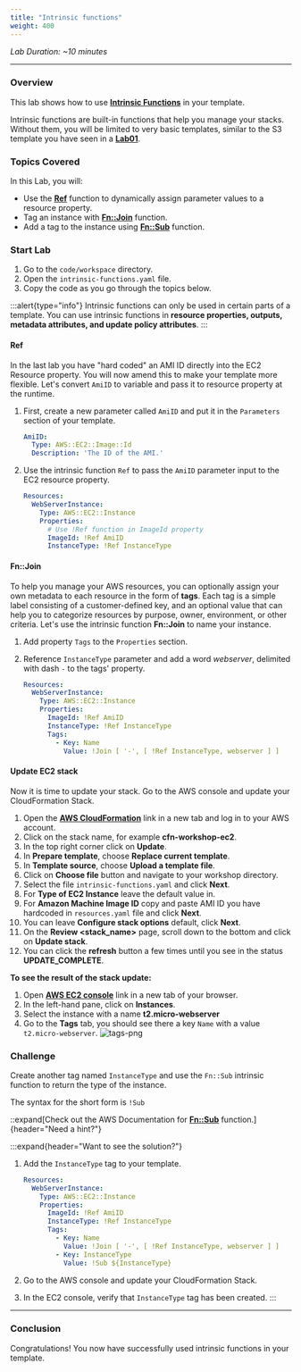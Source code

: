 ```yaml
---
title: "Intrinsic functions"
weight: 400
---
```


_Lab Duration: ~10 minutes_

---

### Overview

This lab shows how to use **[Intrinsic Functions](https://docs.aws.amazon.com/AWSCloudFormation/latest/UserGuide/intrinsic-function-reference.html)** in your template.

Intrinsic functions are built-in functions that help you manage your stacks. Without them, you will be limited to very
basic templates, similar to the S3 template you have seen in a **[Lab01](../../template-and-stack)**.

### Topics Covered

In this Lab, you will:

+ Use the **[Ref](https://docs.aws.amazon.com/AWSCloudFormation/latest/UserGuide/intrinsic-function-reference-ref.html)** function to dynamically assign parameter values to a resource property.
+ Tag an instance with **[Fn::Join](https://docs.aws.amazon.com/AWSCloudFormation/latest/UserGuide/intrinsic-function-reference-join.html)** function.
+ Add a tag to the instance using **[Fn::Sub](https://docs.aws.amazon.com/AWSCloudFormation/latest/UserGuide/intrinsic-function-reference-sub.html)** function.

### Start Lab

1. Go to the `code/workspace` directory.
1. Open the `intrinsic-functions.yaml` file.
1. Copy the code as you go through the topics below.

:::alert{type="info"}
Intrinsic functions can only be used in certain parts of a template. You can use intrinsic functions in
**resource properties, outputs, metadata attributes, and update policy attributes**.
:::

#### Ref

In the last lab you have "hard coded" an AMI ID directly into the EC2 Resource property. You will now amend this to make
your template more flexible. Let's convert `AmiID` to variable and pass it to resource property at the runtime.

1. First, create a new parameter called `AmiID` and put it in the `Parameters` section of your template.

    ```yaml
    AmiID:
      Type: AWS::EC2::Image::Id
      Description: 'The ID of the AMI.'
    ```

1. Use the intrinsic function `Ref` to pass the `AmiID` parameter input to the EC2 resource property.

    ```yaml
    Resources:
      WebServerInstance:
        Type: AWS::EC2::Instance
        Properties:
          # Use !Ref function in ImageId property
          ImageId: !Ref AmiID
          InstanceType: !Ref InstanceType
    ```

#### Fn::Join

To help you manage your AWS resources, you can optionally assign your own metadata to each resource in the form
of **tags**. Each tag is a simple label consisting of a customer-defined key, and an optional value that can help you
to categorize resources by purpose, owner, environment, or other criteria. Let's use the intrinsic function **Fn::Join** to name your instance.

1. Add property `Tags` to the `Properties` section.
1. Reference `InstanceType` parameter and add a word _webserver_, delimited with dash `-` to the tags' property.

    ```yaml
    Resources:
      WebServerInstance:
        Type: AWS::EC2::Instance
        Properties:
          ImageId: !Ref AmiID
          InstanceType: !Ref InstanceType
          Tags:
            - Key: Name
              Value: !Join [ '-', [ !Ref InstanceType, webserver ] ]
    ```

#### Update EC2 stack

Now it is time to update your stack. Go to the AWS console and update your CloudFormation Stack.

1. Open the **[AWS CloudFormation](https://console.aws.amazon.com/cloudformation)** link in a new tab and log in to your AWS account.
1. Click on the stack name, for example **cfn-workshop-ec2**.
1. In the top right corner click on **Update**.
1. In **Prepare template**, choose **Replace current template**.
1. In **Template source**, choose **Upload a template file**.
1. Click on **Choose file** button and navigate to your workshop directory.
1. Select the file `intrinsic-functions.yaml` and click **Next**.
1. For **Type of EC2 Instance** leave the default value in.
1. For **Amazon Machine Image ID** copy and paste AMI ID you have hardcoded in `resources.yaml` file and click **Next**.
1. You can leave **Configure stack options** default, click **Next**.
1. On the **Review <stack_name>** page, scroll down to the bottom and click on **Update stack**.
1. You can click the **refresh** button a few times until you see in the status **UPDATE_COMPLETE**.

**To see the result of the stack update:**

1. Open **[AWS EC2 console](https://console.aws.amazon.com/ec2)** link in a new tab of your browser.
1. In the left-hand pane, click on **Instances**.
1. Select the instance with a name **t2.micro-webserver**
1. Go to the **Tags** tab, you should see there a key `Name` with a value `t2.micro-webserver`.
   ![tags-png](/static/basics/templates/intrinsic-functions/tags.png)

### Challenge
Create another tag named `InstanceType` and use the `Fn::Sub` intrinsic function to return the type of the instance.

The syntax for the short form is `!Sub`

::expand[Check out the AWS Documentation for **[Fn::Sub](https://docs.aws.amazon.com/AWSCloudFormation/latest/UserGuide/intrinsic-function-reference-sub.html)** function.]{header="Need a hint?"}

:::expand{header="Want to see the solution?"}
1. Add the `InstanceType` tag to your template.

    ```yaml
    Resources:
      WebServerInstance:
        Type: AWS::EC2::Instance
        Properties:
          ImageId: !Ref AmiID
          InstanceType: !Ref InstanceType
          Tags:
            - Key: Name
              Value: !Join [ '-', [ !Ref InstanceType, webserver ] ]
            - Key: InstanceType
              Value: !Sub ${InstanceType}
    ```

1. Go to the AWS console and update your CloudFormation Stack.
1. In the EC2 console, verify that `InstanceType` tag has been created.
:::

---
### Conclusion
Congratulations! You now have successfully used intrinsic functions in your template.
